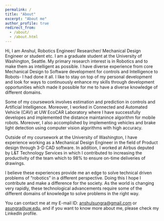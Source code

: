 ```yaml
---
permalink: /
title: "About"
excerpt: "About me"
author_profile: true
redirect_from: 
  - /about/
  - /about.html
---
```


Hi, I am Anshul, Robotics Engineer/ Researcher/ Mechanical Design Engineer or student etc. I am a graduate student at the University of Washington, Seattle. My primary research interest is in Robotics and to make them as intelligent as possible. I have diverse experience from core Mechanical Design to Software development for controls and Intelligence to Robots- I had done it all. I like to stay on top of my personal development and look for ways to continuously enhance my skills through development opportunities which made it possible for me to have a diverse knowledge of different domains.

Some of my coursework involves estimation and prediction in controls and Artificial Intelligence. Moreover, I worked in Connected and Automated Vehicle (CAV) at UW EcoCAR Laboratory where I have successfully developes and implemented the distance maintanince algorithm for mobile robots. Moreover, I also accomplished by implementing vehicles and brake light detection using computer vision algorithms with high accuracy.

Outside of my coursework at the University of Washington, I have experience working as a Mechanical Design Engineer in the field of Product design through 3-D CAD software. In addition, I worked at Airbus deputed by L&T Technology Services in which I contributed to increasing the productivity of the team which to 98% to ensure on-time deliveries of drawings.

I believe these experiences provide me an edge to solve technical driven problems of “robotics” in a different perspective. Doing this I hope I contribute and make a difference for the society. As the world is changing very rapidly, these technological advancements require some of the different domains of knowledge to solve problems in the right way.

You can contact me at my E-mail ID: anshulsungra@gmail.com or asungra@uw.edu, and if you want to know more about me, please check my Linkedln profile.
